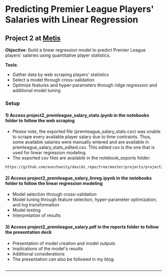 Predicting Premier League Players' Salaries with Linear Regression
==============================

## Project 2 at [Metis](www.thisismetis.com)
**Objective**: Build a linear regression model to predict Premier League players' salaries using quantitative player statistics.

**Tools**:
- Gather data by web scraping players' statistics
- Select a model through cross-validation
- Optimize features and hyper-parameters through ridge regression and additional model tuning

### Setup

#### 1) Access **project2_premleague_salary_stats.ipynb** in the notebooks folder to follow the web scraping
* *Please note*, the exported file (premleague_salary_stats.csv) was unable to scrape every available player salary due to time contraints. Thus, some available salaries were manually entered and are available in premleague_salary_stats_edited.csv. This edited csv is the one that is used for linear regression modeling.
* The exported csv files are available in the notebook_exports folder:
<pre><code>https://github.com/eunchanity/davids_repo/tree/master/projects/project2_premierleague_salary/notebooks/notebook_exports</code></pre>


#### 2) Access **project2_premleague_salary_linreg.ipynb** in the notebooks folder to follow the linear regression modeling
* Model selection through cross-validation
* Model tuning through feature selection, hyper-parameter optimization, and log transformation
* Model testing
* Interpretation of results

#### 3) Access **project2_premleague_salary.pdf** in the reports folder to follow the presentation deck
* Presentation of model creation and model outputs
* Implications of the model's results
* Additional considerations
* The presentation can also be followed in my blog:
<pre><code></code></pre>


--------